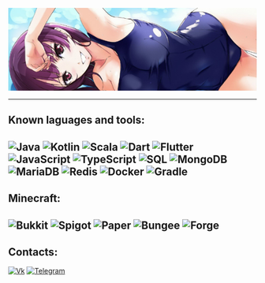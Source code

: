[![Header](https://raw.githubusercontent.com/nartsisss/nartsisss/main/tyan.png)](https://nartsiss.xyz)

---
## Known laguages and tools:
![Java](https://img.shields.io/badge/Java-090909?style=for-the-badge&logo=java&logoColor=orange)
![Kotlin](https://img.shields.io/badge/Kotlin-090909?style=for-the-badge&logo=kotlin&logoColor=orange)
![Scala](https://img.shields.io/badge/Scala-090909?style=for-the-badge&logo=scala&logoColor=red)
![Dart](https://img.shields.io/badge/Dart-090909?style=for-the-badge&logo=dart&logoColor=097CDB)
![Flutter](https://img.shields.io/badge/Flutter-090909?style=for-the-badge&logo=flutter&logoColor=47C5FB)
![JavaScript](https://img.shields.io/badge/JavaScript-090909?style=for-the-badge&logo=typescript&logoColor=yellow)
![TypeScript](https://img.shields.io/badge/TypeScript-090909?style=for-the-badge&logo=typescript&logoColor=blue)
![SQL](https://img.shields.io/badge/SQL-090909?style=for-the-badge&logo=mysql&logoColor=lightblue)
![MongoDB](https://img.shields.io/badge/MongoDB-090909?style=for-the-badge&logo=mongodb&logoColor=green)
![MariaDB](https://img.shields.io/badge/MariaDB-090909?style=for-the-badge&logo=mariadb&logoColor=white)
![Redis](https://img.shields.io/badge/Redis-090909?style=for-the-badge&logo=redis&logoColor=red)
![Docker](https://img.shields.io/badge/Docker-090909?style=for-the-badge&logo=docker&logoColor=blue)
![Gradle](https://img.shields.io/badge/Gradle-090909?style=for-the-badge&logo=gradle&logoColor=lightblue)
---
## Minecraft:
![Bukkit](https://img.shields.io/badge/Bukkit-090909?style=for-the-badge)
![Spigot](https://img.shields.io/badge/Spigot-090909?style=for-the-badge)
![Paper](https://img.shields.io/badge/Paper-090909?style=for-the-badge)
![Bungee](https://img.shields.io/badge/Bungeecord-090909?style=for-the-badge)
![Forge](https://img.shields.io/badge/Forge-090909?style=for-the-badge)
---
## Contacts:
[![Vk](https://img.shields.io/badge/Вконтакте-090909?style=for-the-badge&logo=vk)](https://vk.me/nartsisss)
[![Telegram](https://img.shields.io/badge/Telegram-090909?style=for-the-badge&logo=telegram)](https://t.me/nartsiss2020)
